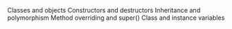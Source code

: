 Classes and objects
Constructors and destructors
Inheritance and polymorphism
Method overriding and super()
Class and instance variables